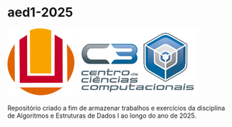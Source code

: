 # aed1-2025
<div>
    <img src="https://raw.githubusercontent.com/juanmadeira/juanmadeira/refs/heads/master/img/furg.png" alt="FURG" width="150">
    <img src="https://raw.githubusercontent.com/juanmadeira/juanmadeira/refs/heads/master/img/c3.png" alt="C3 - Centro de Ciências Computacionais" width="275">
</div>
<br>
Repositório criado a fim de armazenar trabalhos e exercícios da disciplina de Algoritmos e Estruturas de Dados I ao longo do ano de 2025.

